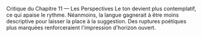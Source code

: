 Critique du Chapitre 11 — Les Perspectives Le ton devient plus contemplatif, ce qui apaise le rythme. Néanmoins, la langue gagnerait à être moins descriptive pour laisser la place à la suggestion. Des ruptures poétiques plus marquées renforceraient l'impression d'horizon ouvert.
